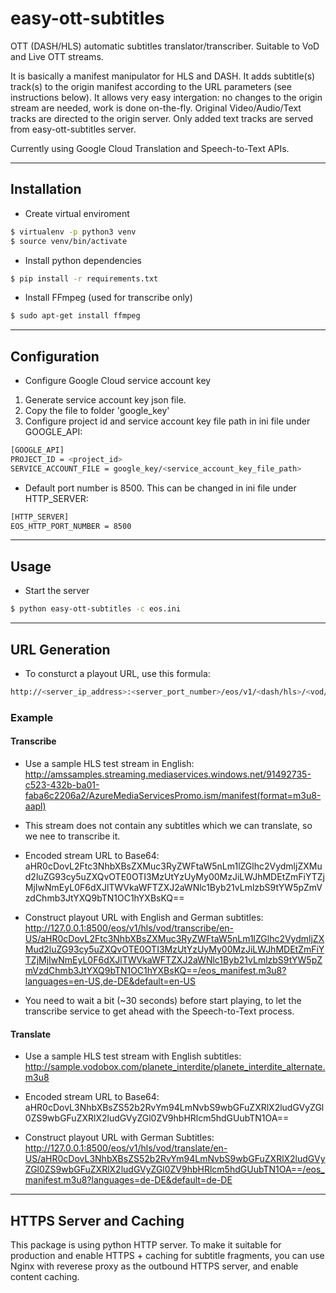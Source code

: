 # easy-ott-subtitles
OTT (DASH/HLS) automatic subtitles translator/transcriber.
Suitable to VoD and Live OTT streams.

It is basically a manifest manipulator for HLS and DASH. It adds subtitle(s) track(s) to the origin manifest according to the URL parameters (see instructions below).
It allows very easy intergation: no changes to the origin stream are needed, work is done on-the-fly.
Original Video/Audio/Text tracks are directed to the origin server. Only added text tracks are served from easy-ott-subtitles server.

Currently using Google Cloud Translation and Speech-to-Text APIs.

* * *

## Installation

* Create virtual enviroment
```bash
$ virtualenv -p python3 venv
$ source venv/bin/activate
```

* Install python dependencies
```bash
$ pip install -r requirements.txt
```

* Install FFmpeg (used for transcribe only)
```bash
$ sudo apt-get install ffmpeg
```
* * *

## Configuration
* Configure Google Cloud service account key
1. Generate service account key json file.
2. Copy the file to folder 'google_key'
3. Configure project id and service account key file path in ini file under GOOGLE_API:
```bash
[GOOGLE_API]
PROJECT_ID = <project_id>
SERVICE_ACCOUNT_FILE = google_key/<service_account_key_file_path>
```

* Default port number is 8500.
This can be changed in ini file under HTTP_SERVER:
```bash
[HTTP_SERVER]
EOS_HTTP_PORT_NUMBER = 8500
```
* * *

## Usage

* Start the server
```bash
$ python easy-ott-subtitles -c eos.ini
```

* * *

## URL Generation

* To consturct a playout URL, use this formula:
```bash
http://<server_ip_address>:<server_port_number>/eos/v1/<dash/hls>/<vod/live>/<translate/transcribe>/<source_language>/<origin_stream_url_base64>/eos_manifest.<m3u8/mpd>?languages=<destination_languages>&default=<default_language>
```

### Example

#### Transcribe

* Use a sample HLS test stream in English: 
http://amssamples.streaming.mediaservices.windows.net/91492735-c523-432b-ba01-faba6c2206a2/AzureMediaServicesPromo.ism/manifest(format=m3u8-aapl)

* This stream does not contain any subtitles which we can translate, so we nee to transcribe it.

* Encoded stream URL to Base64: aHR0cDovL2Ftc3NhbXBsZXMuc3RyZWFtaW5nLm1lZGlhc2VydmljZXMud2luZG93cy5uZXQvOTE0OTI3MzUtYzUyMy00MzJiLWJhMDEtZmFiYTZjMjIwNmEyL0F6dXJlTWVkaWFTZXJ2aWNlc1Byb21vLmlzbS9tYW5pZmVzdChmb3JtYXQ9bTN1OC1hYXBsKQ==

* Construct playout URL with English and German subtitles:
http://127.0.0.1:8500/eos/v1/hls/vod/transcribe/en-US/aHR0cDovL2Ftc3NhbXBsZXMuc3RyZWFtaW5nLm1lZGlhc2VydmljZXMud2luZG93cy5uZXQvOTE0OTI3MzUtYzUyMy00MzJiLWJhMDEtZmFiYTZjMjIwNmEyL0F6dXJlTWVkaWFTZXJ2aWNlc1Byb21vLmlzbS9tYW5pZmVzdChmb3JtYXQ9bTN1OC1hYXBsKQ==/eos_manifest.m3u8?languages=en-US,de-DE&default=en-US

* You need to wait a bit (~30 seconds) before start playing, to let the transcribe service to get ahead with the Speech-to-Text process.

#### Translate

* Use a sample HLS test stream with English subtitles:
http://sample.vodobox.com/planete_interdite/planete_interdite_alternate.m3u8

* Encoded stream URL to Base64: 
aHR0cDovL3NhbXBsZS52b2RvYm94LmNvbS9wbGFuZXRlX2ludGVyZGl0ZS9wbGFuZXRlX2ludGVyZGl0ZV9hbHRlcm5hdGUubTN1OA==

* Construct playout URL with German Subtitles:
http://127.0.0.1:8500/eos/v1/hls/vod/translate/en-US/aHR0cDovL3NhbXBsZS52b2RvYm94LmNvbS9wbGFuZXRlX2ludGVyZGl0ZS9wbGFuZXRlX2ludGVyZGl0ZV9hbHRlcm5hdGUubTN1OA==/eos_manifest.m3u8?languages=de-DE&default=de-DE

* * *

## HTTPS Server and Caching
This package is using python HTTP server.
To make it suitable for production and enable HTTPS + caching for subtitle fragments, you can use Nginx with reverese proxy as the outbound HTTPS server, and enable content caching.

